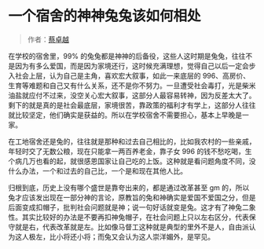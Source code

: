 # 一个宿舍的神神兔兔该如何相处

> 作者：[蔡卓越](https://www.zhihu.com/question/490719875/answer/2445077322)

在学校的宿舍里，99% 的兔兔都是神神的后备役，这些人这时期是兔兔，往往不是因为有多么爱国，而是因为家境还行，这时候充满理想，觉得自己以后一定会步入社会上层，认为自己是主角，喜欢宏大叙事，如此一来底层的 996、高房价、生育等难题和自己又有什么关系，还不是你不努力。一旦遭受社会毒打，光是柴米油盐就应付不过来，没空关心宏大叙事，这部分人最容易转神，因为反差太大了。剩下的就是真的是社会最底层，家境很苦，靠政策的福利才有学上，这部分人往往就比较坚定，他们确实是获益的。所以在学校宿舍不需要担心，基本上早晚是一家。

在工地宿舍还是兔的，往往就是那种和过去自己相比的，比如我农村的一些亲戚，年轻时交了无数公粮，现在只能拿一两百养老金，靠子女 996 的钱不愁吃喝，生个病几万也看的起，就很感恩国家让自己吃的上饭。这种就是看问题角度不同，没什么办法，一个和过去的自己比，一个是和现在其他人比。

归根到底，历史上没有哪个盛世是靠夸出来的，都是通过改革甚至 gm 的，所以兔才应该发出现在一部分神的言论，原教旨的兔和神确实是爱国不爱国之分，但是后面变成扣帽子，批判社会问题就是神；说一句好话就变是兔。这才有了神兔二象性。其实比较好的办法是不要再扣神兔帽子，在社会问题上只以左右区分，代表保守就是右，代表改革就是左。比如像马督工这种就是典型的里外不是人，自由派认为这人极左，比小将还小将；而兔又会认为这人崇洋媚外，是罕见。
